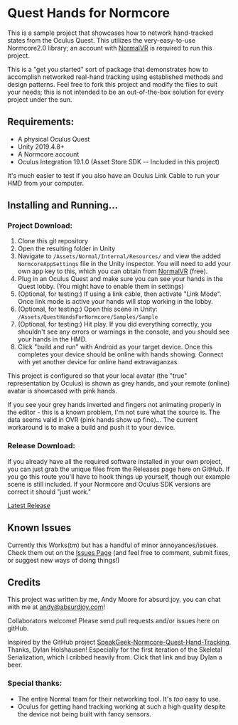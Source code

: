 # Quest Hands for Normcore

This is a sample project that showcases how to network hand-tracked states from the Oculus Quest. This utilizes the very-easy-to-use Normcore2.0 library; an account with [NormalVR](http://normalvr.com) is required to run this project.

This is a "get you started" sort of package that demonstrates how to accomplish networked real-hand tracking using established methods and design patterns. Feel free to fork this project and modify the files to suit your needs; this is not intended to be an out-of-the-box solution for every project under the sun.

## Requirements:
- A physical Oculus Quest
- Unity 2019.4.8+
- A Normcore account
- Oculus Integration 19.1.0 (Asset Store SDK -- Included in this project)

It's much easier to test if you also have an Oculus Link Cable to run your HMD from your computer.

## Installing and Running...

### Project Download:
1. Clone this git repository
1. Open the resulting folder in Unity
1. Navigate to `/Assets/Normal/Internal/Resources/` and view the added `NormcoreAppSettings` file in the Unity inspector. You will need to add your own app key to this, which you can obtain from [NormalVR](http://NormalVR.com) (free).
1. Plug in an Oculus Quest and make sure you can see your hands in the Quest lobby. (You might have to enable them in settings)
1. (Optional, for testing:) If using a link cable, then activate "Link Mode". Once link mode is active your hands will stop working in the lobby.
1. (Optional, for testing:) Open this scene in Unity: `/Assets/QuestHandsForNormcore/Samples/Sample`
1. (Optional, for testing:) Hit play. If you did everything correctly, you shouldn't see any errors or warnings in the console, and you should see your hands in the HMD.
1. Click "build and run" with Android as your target device. Once this completes your device should be online with hands showing. Connect with yet another device for online hand extravaganzas.

This project is configured so that your local avatar (the "true" representation by Oculus) is shown as grey hands, and your remote (online) avatar is showcased with pink hands.

If you see your grey hands inverted and fingers not animating properly in the editor - this is a known problem, I'm not sure what the source is. The data seems valid in OVR (pink hands show up fine)... The current workaround is to make a build and push it to your device.

### Release Download:
If you already have all the required software installed in your own project, you can just grab the unique files from the Releases page here on GitHub. If you go this route you'll have to hook things up yourself, though our example scene is still included. If your Normcore and Oculus SDK versions are correct it should "just work."

[Latest Release](https://github.com/absurd-joy/Quest-hands-for-Normcore/releases/latest)

## Known Issues

Currently this Works(tm) but has a handful of minor annoyances/issues. Check them out on the [Issues Page](https://github.com/absurd-joy/Quest-hands-for-Normcore/issues) (and feel free to comment, submit fixes, or suggest new ways of doing things!)

## Credits

This project was written by me, Andy Moore for absurd:joy. you can chat with me at [andy@absurdjoy.com](mailto:andy@abusrdjoy.com)!

Collaborators welcome! Please send pull requests and/or issues here on gitHub.

Inspired by the GitHub project [SpeakGeek-Normcore-Quest-Hand-Tracking](https://github.com/dylanholshausen/SpeakGeek-Normcore-Quest-Hand-Tracking). Thanks, Dylan Holshausen! Especially for the first iteration of the Skeletal Serialization, which I cribbed heavily from. Click that link and buy Dylan a beer.

### Special thanks:
- The entire Normal team for their networking tool. It's _too_ easy to use.
- Oculus for getting hand tracking working at such a high quality despite the device not being built with fancy sensors.
